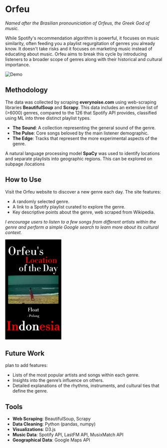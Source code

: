 # Orfeu
*Named after the Brasilian pronouniciation of Orfeus, the Greek God of music.*     

While Spotify's recommendation algorithm is powerful, it focuses on music similarity, often feeding you a playlist regurgitation of genres you already know. It doesn't take risks and it focuses on marketing music instead of educating about music. Orfeu aims to break this cycle by introducing listeners to a broader scope of genres along with their historical and cultural importance. 

![Demo](./assets/demo/orfeu_demo2.gif)

## Methodology

The data was collected by scraping **everynoise.com** using web-scraping libraries **BeautifulSoup** and **Scrapy**. This data includes an extensive list of (>6000) genres, compared to the 126 that Spotify API provides, classified using ML into three distinct playlist types.  

- **The Sound**: A collection representing the general sound of the genre.
- **The Pulse**: Core songs beloved by the main listener demographic.
- **The Edge**: Tracks that represent the more experimental aspects of the genre.

A natural language processing model **SpaCy** was used to identify locations and separate playlists into geographic regions. This can be explored on subpage /locations

## How to Use

Visit the Orfeu website to discover a new genre each day. The site features:

- A randomly selected genre.
- A link to a Spotify playlist curated to explore the genre.
- Key descriptive points about the genre, web scraped from Wikipedia.

*I encourage users to listen to a few songs from different artists within the genre and perform a simple Google search to learn more about its cultural context.*

<a href="https://youtube.com/shorts/lQzao0TsUYA?feature=share">
    <img src="assets/demo/IndonesiaCover.png" alt="Indonesia example" width="180" height="320">
</a>



## Future Work
plan to add features:

- Lists of the most popular artists and songs within each genre.
- Insights into the genre’s influence on others.
- Detailed explanations of the rhythms, instruments, and cultural ties that define the genre.

## Tools

- **Web Scraping**: BeautifulSoup, Scrapy
- **Data Cleaning**: Python (pandas, numpy)
- **Visualizations**: D3.js
- **Music Data**: Spotify API, LastFM API, MusixMatch API
- **Geographical Data**: Google Maps API
